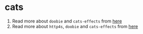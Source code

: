 # cats

1. Read more about `doobie` and `cats-effects` from [here](https://medium.com/@itseranga/doobie-and-cats-effects-d01230be5c38)
2. Read more about  `http4s`, `doobie` and `cats-effects` from [here](https://medium.com/@itseranga/doobie-and-cats-effects-d01230be5c38)
